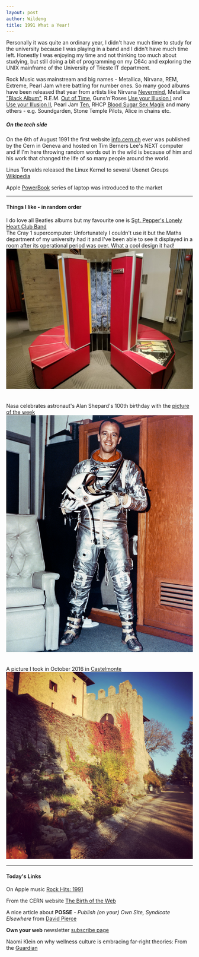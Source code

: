 ```yaml
---
layout: post
author: Wildeng
title: 1991 What a Year!
---
```


Personally it was quite an ordinary year, I didn't have much time to study for the university because I was playing in a band and I didn't have much time left. Honestly I was enjoying my time and not thinking too much about studying, but still doing a bit of programming on my C64c and exploring the UNIX mainframe of the University of Trieste IT department.

Rock Music was mainstream and big names - Metallica, Nirvana, REM, Extreme, Pearl Jam  where battling for number ones. So many good albums have been released that year from artists like Nirvana [Nevermind](https://en.wikipedia.org/wiki/Nevermind), Metallica ["Black Album"](https://en.wikipedia.org/wiki/Metallica_(album)), R.E.M. [Out of Time](https://en.wikipedia.org/wiki/Out_of_Time_(album)), Guns'n'Roses [Use your Illusion I](https://en.wikipedia.org/wiki/Use_Your_Illusion_I)  and [Use your Illusion II](https://en.wikipedia.org/wiki/Use_Your_Illusion_II), Pearl Jam [Ten](https://en.wikipedia.org/wiki/Ten_(Pearl_Jam_album)), RHCP [Blood Sugar Sex Magik](https://en.wikipedia.org/wiki/Blood_Sugar_Sex_Magik) and many others - e.g. Soundgarden, Stone Temple Pilots, Alice in chains etc. 

##### <b>On the tech side</b> #####
On the 6th of August 1991 the first website [info.cern.ch](http://info.cern.ch) ever was published by the Cern in Geneva and hosted on Tim Berners Lee's NEXT computer and if I'm here throwing random words out in the wild is because of him and his work that changed the life of so many people around the world.

Linus Torvalds released the Linux Kernel to several Usenet Groups [Wikipedia](https://en.wikipedia.org/wiki/History_of_Linux) 

Apple [PowerBook](https://en.wikipedia.org/wiki/PowerBook) series of laptop was introduced to the market

---

#### Things I like - in random order ####

I do love all Beatles albums but my favourite one is [Sgt. Pepper's Lonely Heart Club Band](https://album.link/i/1441164604)
<br/>
The Cray 1 supercomputer: Unfortunately I couldn't use it but the Maths department of my university had it and I've been able to see it displayed in a room after its operational period was over. What a cool design it had!
<br/>
<img src="/images/Cray1.jpg" alt="image of a Cray1 supercomputer in a red color in a room" class="post-image"/>
<br/>
<br/>
<br/>
Nasa celebrates astronaut's Alan Shepard's 100th birthday with the [picture of the week](https://www.nasa.gov/image-detail/s63-02082orig/)
<br/>
<img src="/images/alan-shepard.jpg" alt="image of astronaut Alan Shepard in a space suit" class="post-image"/>
<br/>
<br/>
<br/>
A picture I took in October 2016 in [Castelmonte](https://www.cividale.com/uk/santuario_di_castelmonte#)
<br/>
<img src="/images/castelmonte_october_2016.jpeg" alt="image of part of the walls of Castelmonte sanctuary taken in october 2016 with ivy turning red" class="post-image"/>

---

#### Today's Links ####

On Apple music [Rock Hits: 1991](https://music.apple.com/gb/playlist/rock-hits-1991/pl.0248cb21232d4f12bb823f234e2961e5)    

From the CERN website [The Birth of the Web](https://home.web.cern.ch/science/computing/birth-web)  

A nice article about <b>POSSE</b> - <i>Publish (on your) Own Site, Syndicate Elsewhere</I> from [David Pierce](https://indieweb.org/POSSE?utm_source=ownyourweb&utm_medium=email&utm_campaign=issue-02)  

<b>Own your web</b> newsletter [subscribe page](https://buttondown.email/ownyourweb)  

Naomi Klein on why wellness culture is embracing far-right theories: From the [Guardian](https://www.theguardian.com/books/2023/nov/15/naomi-klein-interview-wellness-culture-far-right)

